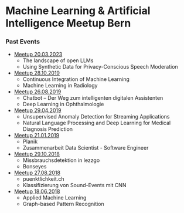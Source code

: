 # Machine Learning & Artificial Intelligence Meetup Bern

### Past Events
- [Meetup 20.03.2023](Meetup_20240320)
  - The landscape of open LLMs
  - Using Synthetic Data for Privacy-Conscious Speech Moderation
- [Meetup 28.10.2019](Meetup_20191028)
  - Continuous Integration of Machine Learning
  - Machine Learning in Radiology
- [Meetup 26.08.2019](Meetup_20180826)
  - Chatbot – Der Weg zum intelligenten digitalen Assistenten
  - Deep Learning in Ophthalmologie
- [Meetup 29.04.2019](Meetup_20190429)
  - Unsupervised Anomaly Detection for Streaming Applications
  - Natural Language Processing and Deep Learning for Medical Diagnosis Prediction
- [Meetup 21.01.2019](Meetup_20190121)
  - Planik
  - Zusammenarbeit Data Scientist - Software Engineer
- [Meetup 29.10.2018](Meetup_20181029)
  - Missbrauchsdetektion in lezzgo
  - Bonseyes
- [Meetup 27.08.2018](Meetup_20180827)
  - puenktlichkeit.ch
  - Klassifizierung von Sound-Events mit CNN
- [Meetup 18.06.2018](Meetup_20180618)
  - Applied Machine Learning
  - Graph-based Pattern Recognition

